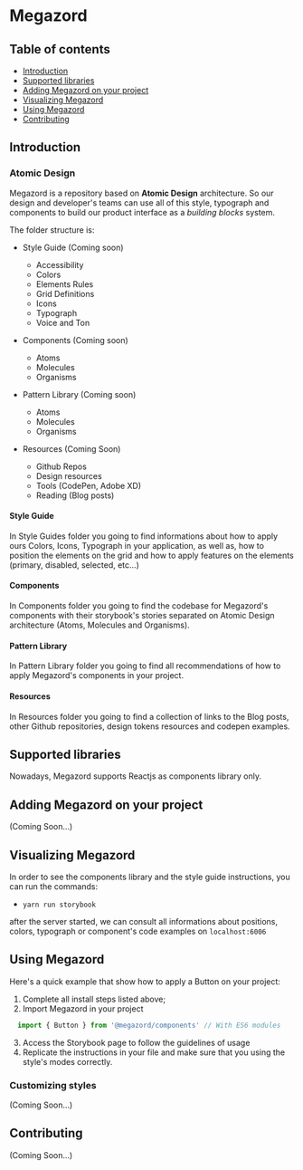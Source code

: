 # Megazord

## Table of contents

- [Introduction](#introduction)
- [Supported libraries](#supported-libraries)
- [Adding Megazord on your project](#adding-megazord-on-your-project)
- [Visualizing Megazord](#visualizing-megazord)
- [Using Megazord](#using-megazord)
- [Contributing](#contributing)

## Introduction

### Atomic Design
Megazord is a repository based on **Atomic Design** architecture. So our design and developer's teams can use all of this style, typograph and components to build our product interface as a *building blocks* system.

The folder structure is:
* Style Guide (Coming soon)
  - Accessibility
  - Colors
  - Elements Rules
  - Grid Definitions
  - Icons
  - Typograph
  - Voice and Ton

* Components (Coming soon)
    - Atoms
    - Molecules
    - Organisms 

* Pattern Library (Coming soon)
  - Atoms
  - Molecules
  - Organisms

* Resources (Coming Soon)
  - Github Repos
  - Design resources
  - Tools (CodePen, Adobe XD)
  - Reading (Blog posts)

#### Style Guide

In Style Guides folder you going to find informations about how to apply ours Colors, Icons, Typograph in your application, as well as, how to position the elements on the grid and how to apply features on the elements (primary, disabled, selected, etc...)

#### Components

In Components folder you going to find the codebase for Megazord's components with their storybook's  stories separated on Atomic Design architecture (Atoms, Molecules and Organisms).

#### Pattern Library

In Pattern Library folder you going to find all recommendations of how to apply Megazord's components in your project.

#### Resources

In Resources folder you going to find a collection of links to the Blog posts, other Github repositories, design tokens resources and codepen examples.

## Supported libraries
Nowadays, Megazord supports Reactjs as components library only.

## Adding Megazord on your project
(Coming Soon...)

## Visualizing Megazord

In order to see the components library and the style guide instructions, you can run the commands:

- `yarn run storybook`

after the server started, we can consult all informations about positions, colors, typograph or component's code examples on `localhost:6006`

## Using Megazord

Here's a quick example that show how to apply a Button on your project:

1. Complete all install steps listed above;
2. Import Megazord in your project 
  ```javascript
    import { Button } from '@megazord/components' // With ES6 modules
  ```
3. Access the Storybook page to follow the guidelines of usage
4. Replicate the instructions in your file and make sure that you using the style's modes correctly.

### Customizing styles
(Coming Soon...)


## Contributing
(Coming Soon...)